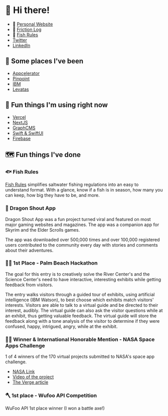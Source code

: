 # :wave: Hi there!

- 👾  [Personal Website](https://rickblalock.dev)
- 🚀  [Friction Log](https://frictionlog.com/)
- 🐠  [Fish Rules](https://fishrulesapp.com/)
- [Twitter](https://twitter.com/rblalock)
- [LinkedIn](https://www.linkedin.com/in/rickblalock/)

## 🚀  Some places I've been

- [Appcelerator](https://appcelerator.com)
- [Pinpoint](https://pinpoint.com)
- [IBM](https://ibm.com)
- [Levatas](https://levatas.com)

## 🔬  Fun things I'm using right now

- [Vercel](https://vercel.com)
- [NextJS](https://nextjs.com)
- [GraphCMS](https://graphcms.com)
- [Swift & SwiftUI](https://developer.apple.com/xcode/swiftui/)
- [Firebase](https://firebase.com)

## 🗺️  Fun things I've done

### :fish: Fish Rules

[Fish Rules](https://fishrulesapp.com) simplifies saltwater fishing regulations into an easy to understand format. With a glance, know if a fish is in season, how many you can keep, how big they have to be, and more.

### 🐉  Dragon Shout App

Dragon Shout App was a fun project turned viral and featured on most major gaming websites and magazines. The app was a companion app for Skyrim and the Elder Scrolls games.

The app was downloaded over 500,000 times and over 100,000 registered users contributed to the community every day with stories and comments about their adventures.

### 👨‍💻  1st Place - Palm Beach Hackathon

The goal for this entry is to creatively solve the River Center's and the Science Center's need to have interactive, interesting exhibits while getting feedback from visitors.

The entry walks visitors through a guided tour of exhibits, using artificial intelligence (IBM Watson), to best choose which exhibits match visitors' interests. Visitors are able to talk to a virtual guide and be directed to their interest, audibly. The virtual guide can also ask the visitor questions while at an exhibit, thus getting valuable feedback. The virtual guide will store the feedback along with a tone analysis of the visitor to determine if they were confused, happy, intrigued, angry, while at the exhibit.

### 👨‍🚀  Winner & International Honorable Mention - NASA Space Apps Challenge

1 of 4 winners of the 170 virtual projects submitted to NASA's space app challenge.

- [NASA Link](https://open.nasa.gov/blog/virtual-winners/)
- [Video of the project](https://vimeo.com/64515087)
- [The Verge article](https://www.theverge.com/2013/4/29/4270734/nasa-space-apps-challenge-hackers-2013)

### 🪓  1st place - Wufoo API Competition

WuFoo API 1st place winner (I won a battle axe!)
